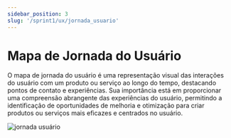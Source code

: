 ```yaml
---
sidebar_position: 3
slug: '/sprint1/ux/jornada_usuario'
---
```


# Mapa de Jornada do Usuário

O mapa de jornada do usuário é uma representação visual das interações do usuário com um produto ou serviço ao longo do tempo, destacando pontos de contato e experiências. Sua importância está em proporcionar uma compreensão abrangente das experiências do usuário, permitindo a identificação de oportunidades de melhoria e otimização para criar produtos ou serviços mais eficazes e centrados no usuário.

![jornada usuário](/img/jornada_usuario.png)